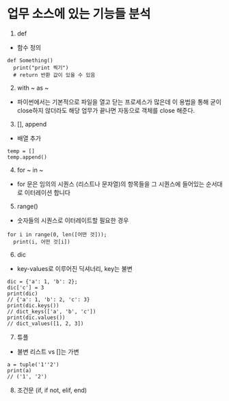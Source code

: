 # 업무 소스에 있는 기능들 분석

1. def
- 함수 정의
```
def Something()
  print("print 찍기")
  # return 반환 값이 있을 수 있음
```
2. with ~ as ~
- 파이썬에서는 기본적으로 파일을 열고 닫는 프로세스가 많은데 이 용법을 통해 굳이 close하지 않더라도 해당 업무가 끝나면 자동으로 객체를 close 해준다.
3. [], append
- 배열 추가
```
temp = []
temp.append()
```
4. for ~ in ~
- for 문은 임의의 시퀀스 (리스트나 문자열)의 항목들을 그 시퀀스에 들어있는 순서대로 이터레이션 합니다
5. range()
- 숫자들의 시퀀스로 이터레이트할 필요한 경우

```
for i in range(0, len([어떤 것]));
  print(i, 어떤 것[i])
```
6. dic
- key-values로 이루어진 딕셔너리, key는 불변
```
dic = {'a': 1, 'b': 2};
dic['c'] = 3
print(dic)
// {'a': 1, 'b': 2, 'c': 3}
print(dic.keys())
// dict_keys(['a', 'b', 'c'])
print(dic.values())
// dict_values([1, 2, 3])
```
7. 튜플
- 불변 리스트 vs []는 가변
```
a = tuple('1''2')
print(a)
// ('1', '2')
```
8. 조건문 (if, if not, elif, end)
